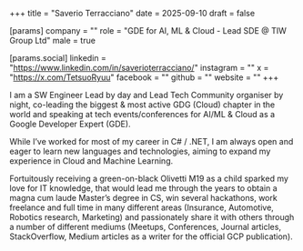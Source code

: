 +++
title = "Saverio Terracciano"
date = 2025-09-10
draft = false

[params]
company = ""
role = "GDE for AI, ML & Cloud - Lead SDE @ TIW Group Ltd"
male = true

[params.social]
linkedin = "https://www.linkedin.com/in/saverioterracciano/"
instagram = ""
x = "https://x.com/TetsuoRyuu"
facebook = ""
github = ""
website = ""
+++

I am a SW Engineer Lead by day and Lead Tech Community organiser by night, co-leading the biggest & most active GDG (Cloud) chapter in the world and speaking at tech events/conferences for AI/ML & Cloud as a Google Developer Expert (GDE).

While I’ve worked for most of my career in C# / .NET, I am always open and eager to learn new languages and technologies, aiming to expand my experience in Cloud and Machine Learning.

Fortuitously receiving a green-on-black Olivetti M19 as a child sparked my love for IT knowledge, that would lead me through the years to obtain a magna cum laude Master’s degree in CS, win several hackathons, work freelance and full time in many different areas (Insurance, Automotive, Robotics research, Marketing) and passionately share it with others through a number of different mediums (Meetups, Conferences, Journal articles, StackOverflow, Medium articles as a writer for the official GCP publication).

